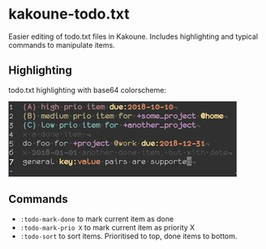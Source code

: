 # kakoune-todo.txt

Easier editing of todo.txt files in Kakoune. Includes highlighting and typical commands to manipulate items.

## Highlighting

todo.txt highlighting with base64 colorscheme:

![todo.txt highlighting with base64 colorscheme](kak_todotxt.jpg)

## Commands

 * `:todo-mark-done` to mark current item as done
 * `:todo-mark-prio X` to mark current item as priority X
 * `:todo-sort` to sort items. Prioritised to top, done items to bottom.
